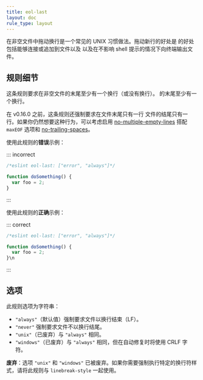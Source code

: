 ```yaml
---
title: eol-last
layout: doc
rule_type: layout
---
```


在非空文件中拖动换行是一个常见的 UNIX 习惯做法。拖动新行的好处是 的好处包括能够连接或追加到文件以及 以及在不影响 shell 提示的情况下向终端输出文件。

## 规则细节

这条规则要求在非空文件的末尾至少有一个换行（或没有换行）。
的末尾至少有一个换行。

在 v0.16.0 之前，这条规则还强制要求在文件末尾只有一行 文件的结尾只有一行。如果你仍然想要这种行为，可以考虑启用 [no-multiple-empty-lines](no-multiple-empty-lines) 搭配 `maxEOF` 选项和 [no-trailing-spaces](no-trailing-spaces)。

使用此规则的**错误**示例：

::: incorrect

```js
/*eslint eol-last: ["error", "always"]*/

function doSomething() {
  var foo = 2;
}
```

:::

使用此规则的**正确**示例：

::: correct

```js
/*eslint eol-last: ["error", "always"]*/

function doSomething() {
  var foo = 2;
}\n
```

:::

## 选项

此规则选项为字符串：

* `"always"`（默认值）强制要求文件以换行结束（LF）。
* `"never"` 强制要求文件不以换行结尾。
* `"unix"`（已废弃）与 `"always"` 相同。
* `"windows"`（已废弃）与 `"always"` 相同，但在自动修复时将使用 CRLF 字符。

**废弃**：选项 `"unix"` 和 `"windows"` 已被废弃。如果你需要强制执行特定的换行符样式，请将此规则与 `linebreak-style` 一起使用。
